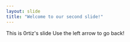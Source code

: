 ```yaml
---
layout: slide
title: "Welcome to our second slide!"
---
```

This is 0rtiz's slide
Use the left arrow to go back!
